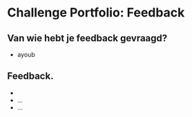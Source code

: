 # Challenge Portfolio: Feedback

##  Van wie hebt je feedback gevraagd?  
- ayoub

## Feedback.

- 
- ...
- ...